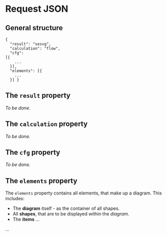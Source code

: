 # Request JSON

## General structure

<code>{</code><br />
<code>&nbsp;&nbsp;"result": "sesvg",</code><br />
<code>&nbsp;&nbsp;"calculation": "flow",</code><br />
<code>&nbsp;&nbsp;"cfg": [{</code><br />
<code>&nbsp;&nbsp;&nbsp;&nbsp;...</code><br />
<code>&nbsp;&nbsp;}],</code><br />
<code>&nbsp;&nbsp;"elements": [{</code><br />
<code>&nbsp;&nbsp;&nbsp;&nbsp;...</code><br />
<code>&nbsp;&nbsp;}]
}</code>

## The <code>result</code> property

*To be done.*

## The <code>calculation</code> property

*To be done.*

## The <code>cfg</code> property

*To be done.*

## The <code>elements</code> property

The <code>elements</code> property contains all elements, that make up a diagram. This includes:

- The **diagram** itself - as the container of all shapes.
- All **shapes**, that are to be displayed within the *diagram*.
- The **items** ...

...
